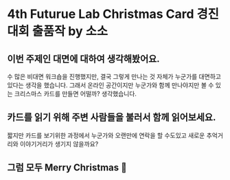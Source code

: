 # 4th Futurue Lab Christmas Card 경진대회 출품작 by 소소

## 이번 주제인 대면에 대하여 생각해봤어요.
수 많은 비대면 워크숍을 진행했지만, 결국 그렇게 만나는 것 자체가 누군가를 대면하고 있다는 생각을 했습니다.
그래서 온라인 공간이지만 누군가와 함께 만나야지만 볼 수 있는 크리스마스 카드를 만들면 어떨까? 생각했습니다.

## 카드를 읽기 위해 주변 사람들을 불러서 함께 읽어보세요.
짧지만 카드를 보기위한 과정에서 누군가와 오랜만에 연락을 할 수도있고 새로운 추억거리와 이야기거리가 생기지 않을까요? 

## 그럼 모두 Merry Christmas 🎄
